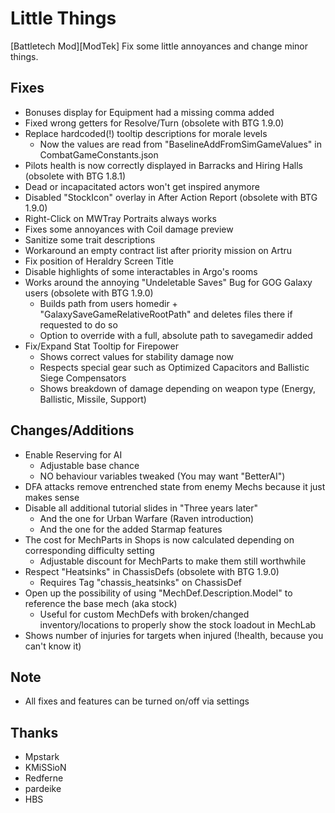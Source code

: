 # Little Things

[Battletech Mod][ModTek] Fix some little annoyances and change minor things.

## Fixes
- Bonuses display for Equipment had a missing comma added
- Fixed wrong getters for Resolve/Turn (obsolete with BTG 1.9.0)
- Replace hardcoded(!) tooltip descriptions for morale levels
    - Now the values are read from "BaselineAddFromSimGameValues" in CombatGameConstants.json
- Pilots health is now correctly displayed in Barracks and Hiring Halls (obsolete with BTG 1.8.1)
- Dead or incapacitated actors won't get inspired anymore
- Disabled "StockIcon" overlay in After Action Report (obsolete with BTG 1.9.0)
- Right-Click on MWTray Portraits always works
- Fixes some annoyances with Coil damage preview
- Sanitize some trait descriptions
- Workaround an empty contract list after priority mission on Artru
- Fix position of Heraldry Screen Title
- Disable highlights of some interactables in Argo's rooms
- Works around the annoying "Undeletable Saves" Bug for GOG Galaxy users (obsolete with BTG 1.9.0)
    - Builds path from users homedir + "GalaxySaveGameRelativeRootPath" and deletes files there if requested to do so
    - Option to override with a full, absolute path to savegamedir added
- Fix/Expand Stat Tooltip for Firepower
    - Shows correct values for stability damage now
    - Respects special gear such as Optimized Capacitors and Ballistic Siege Compensators
    - Shows breakdown of damage depending on weapon type (Energy, Ballistic, Missile, Support)

## Changes/Additions
- Enable Reserving for AI
    - Adjustable base chance
    - NO behaviour variables tweaked (You may want "BetterAI")
- DFA attacks remove entrenched state from enemy Mechs because it just makes sense
- Disable all additional tutorial slides in "Three years later"
    - And the one for Urban Warfare (Raven introduction)
    - And the one for the added Starmap features
- The cost for MechParts in Shops is now calculated depending on corresponding difficulty setting
    - Adjustable discount for MechParts to make them still worthwhile
- Respect "Heatsinks" in ChassisDefs (obsolete with BTG 1.9.0)
    - Requires Tag "chassis_heatsinks" on ChassisDef
- Open up the possibility of using "MechDef.Description.Model" to reference the base mech (aka stock)
    - Useful for custom MechDefs with broken/changed inventory/locations to properly show the stock loadout in MechLab
- Shows number of injuries for targets when injured (!health, because you can't know it)

## Note
- All fixes and features can be turned on/off via settings



## Thanks
* Mpstark
* KMiSSioN
* Redferne
* pardeike
* HBS
